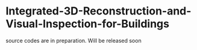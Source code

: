# Integrated-3D-Reconstruction-and-Visual-Inspection-for-Buildings

source codes are in preparation. Will be released soon
